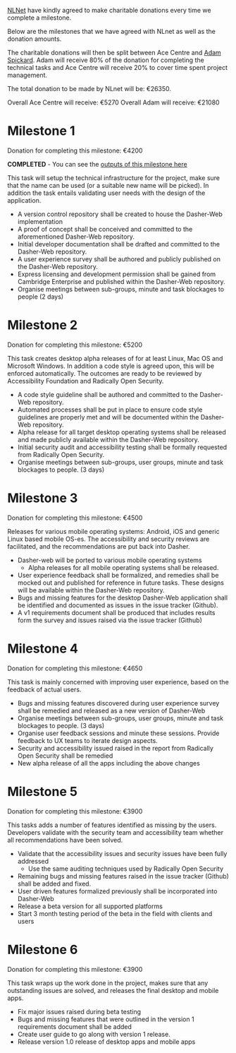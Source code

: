 [NLNet](https://nlnet.nl/) have kindly agreed to make charitable donations every time we complete a milestone.

Below are the milestones that we have agreed with NLnet as well as the donation amounts.

The charitable donations will then be split between Ace Centre and [Adam Spickard](https://github.com/aspickard). Adam will receive 80% of the donation for completing the technical tasks and Ace Centre will receive 20% to cover time spent project management.

The total donation to be made by NLnet will be: €26350.

Overall Ace Centre will receive: €5270
Overall Adam will receive: €21080

# Milestone 1

Donation for completing this milestone: €4200

**COMPLETED** - You can see the [outputs of this milestone here](./Milestone-1.md)

This task will setup the technical infrastructure for the project, make sure that the name can be used (or a suitable new name will be picked). In addition the task entails validating user needs with the design of the application.

- A version control repository shall be created to house the Dasher-Web implementation
- A proof of concept shall be conceived and committed to the aforementioned Dasher-Web repository.
- Initial developer documentation shall be drafted and committed to the Dasher-Web repository.
- A user experience survey shall be authored and publicly published on the Dasher-Web repository.
- Express licensing and development permission shall be gained from Cambridge Enterprise and published within the Dasher-Web repository.
- Organise meetings between sub-groups, minute and task blockages to people (2 days)

# Milestone 2

Donation for completing this milestone: €5200

This task creates desktop alpha releases of for at least Linux, Mac OS and Microsoft Windows. In addition a code style is agreed upon, this will be enforced automatically. The outcomes are ready to be reviewed by Accessibility Foundation and Radically Open Security.

- A code style guideline shall be authored and committed to the Dasher-Web repository.
- Automated processes shall be put in place to ensure code style guidelines are properly met and will be documented within the Dasher-Web repository.
- Alpha release for all target desktop operating systems shall be released and made publicly available within the Dasher-Web repository.
- Initial security audit and accessibility testing shall be formally requested from Radically Open Security.
- Organise meetings between sub-groups, user groups, minute and task blockages to people. (3 days)

# Milestone 3

Donation for completing this milestone: €4500

Releases for various mobile operating systems: Android, iOS and generic Linux based mobile OS-es. The accessibility and security reviews are facilitated, and the recommendations are put back into Dasher.

- Dasher-web will be ported to various mobile operating systems
  - Alpha releases for all mobile operating systems shall be released.
- User experience feedback shall be formalized, and remedies shall be mocked out and published for reference in future tasks. These designs will be available within the Dasher-Web repository.
- Bugs and missing features for the desktop Dasher-Web application shall be identified and documented as issues in the issue tracker (Github).
- A v1 requirements document shall be produced that includes results form the survey and issues raised via the issue tracker (Github)

# Milestone 4

Donation for completing this milestone: €4650

This task is mainly concerned with improving user experience, based on the feedback of actual users.

- Bugs and missing features discovered during user experience survey shall be remedied and released as a new version of Dasher-Web
- Organise meetings between sub-groups, user groups, minute and task blockages to people. (3 days)
- Organise user feedback sessions and minute these sessions. Provide feedback to UX teams to iterate design aspects.
- Security and accessibility issued raised in the report from Radically Open Security shall be remedied
- New alpha release of all the apps including the above changes

# Milestone 5

Donation for completing this milestone: €3900

This tasks adds a number of features identified as missing by the users. Developers validate with the security team and accessibility team whether all recommendations have been solved.

- Validate that the accessibility issues and security issues have been fully addressed
  - Use the same auditing techniques used by Radically Open Security
- Remaining bugs and missing features raised in the issue tracker (Github) shall be added and fixed.
- User driven features formalized previously shall be incorporated into Dasher-Web
- Release a beta version for all supported platforms
- Start 3 month testing period of the beta in the field with clients and users

# Milestone 6

Donation for completing this milestone: €3900

This task wraps up the work done in the project, makes sure that any outstanding issues are solved, and releases the final desktop and mobile apps.

- Fix major issues raised during beta testing
- Bugs and missing features that were outlined in the version 1 requirements document shall be added
- Create user guide to go along with version 1 release.
- Release version 1.0 release of desktop apps and mobile apps
